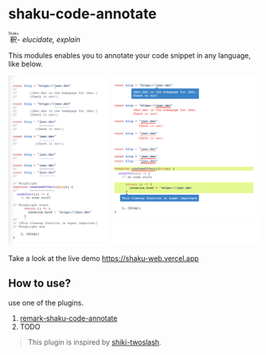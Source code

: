 # shaku-code-annotate

<ruby>釈<rp>(<rp><rt>Shaku</rt><rp>)<rp></ruby>- _elucidate, explain_

This modules enables you to annotate your code snippet in any language, like below. 

![](./docs/static/shaku-code-annotate-screenshot.png)

Take a look at the live demo https://shaku-web.vercel.app

## How to use?

use one of the plugins.

1. [remark-shaku-code-annotate](../remark-shaku-code-annotate/)
2. TODO

> This plugin is inspired by [shiki-twoslash](https://shikijs.github.io/twoslash/).